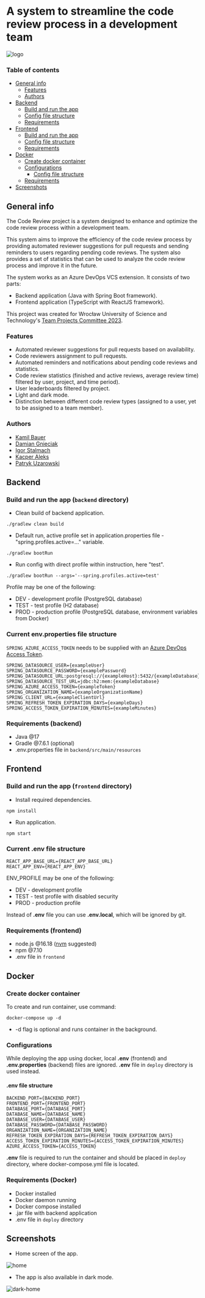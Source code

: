 # A system to streamline the code review process in a development team

![logo](./screenshots/logo.png)

### Table of contents
* [General info](#general-info)
    - [Features](#features)
    - [Authors](#authors)
* [Backend](#backend)
    - [Build and run the app](#build-and-run-the-app-backend-directory)
    - [Config file structure](#current-envproperties-file-structure)
    - [Requirements](#requirements-backend)
* [Frontend](#frontend)
    - [Build and run the app](#build-and-run-the-app-frontend-directory)
    - [Config file structure](#current-env-file-structure)
    - [Requirements](#requirements-frontend)
* [Docker](#docker)
    - [Create docker container](#create-docker-container)
    - [Configurations](#configurations)
      - [Config file structure](#env-file-structure)
    - [Requirements](#requirements-docker)
* [Screenshots](#screenshots)

## General info

The Code Review project is a system designed to enhance and optimize the code review process within a development team.

This system aims
to improve the efficiency of the code review process by providing automated reviewer suggestions for pull requests
and sending reminders to users regarding pending code reviews.
The system also provides a set of statistics
that can be used to analyze the code review process and improve it in the future.

The system works as an Azure DevOps VCS extension. It consists of two parts:
- Backend application (Java with Spring Boot framework).
- Frontend application (TypeScript with ReactJS framework).

This project was created for Wrocław University of Science and Technology's [Team Projects Committee 2023](https://kpz.pwr.edu.pl).

### Features
- Automated reviewer suggestions for pull requests based on availability.
- Code reviewers assignment to pull requests.
- Automated reminders and notifications about pending code reviews and statistics.
- Code review statistics (finished and active reviews, average review time) filtered by user, project, and time period).
- User leaderboards filtered by project.
- Light and dark mode.
- Distinction between different code review types (assigned to a user, yet to be assigned to a team member).

### Authors
- [Kamil Bauer](https://www.linkedin.com/in/kamil-bauer-678392239/)
- [Damian Gnieciak](https://www.linkedin.com/in/damian-gnieciak-057a50207/)
- [Igor Stalmach](https://www.linkedin.com/in/igorstalmach/)
- [Kacper Aleks](https://www.linkedin.com/in/kacper-aleks-2b0585266/)
- [Patryk Uzarowski](https://www.linkedin.com/in/patryk-uzarowski-764b26238/)

## Backend

### Build and run the app (`backend` directory)
- Clean build of backend application.
```
./gradlew clean build
```
- Default run, active profile set in application.properties file - "spring.profiles.active=..." variable.
```
./gradlew bootRun
```
- Run config with direct profile within instruction, here "test".
```
./gradlew bootRun --args='--spring.profiles.active=test'
```
Profile may be one of the following:
- DEV - development profile (PostgreSQL database)
- TEST - test profile (H2 database)
- PROD - production profile (PostgreSQL database, environment variables from Docker)


### Current env.properties file structure
`SPRING_AZURE_ACCESS_TOKEN` needs to be supplied with an [Azure DevOps Access Token](https://learn.microsoft.com/en-us/azure/devops/organizations/accounts/use-personal-access-tokens-to-authenticate?view=azure-devops&tabs=Windows).
```
SPRING_DATASOURCE_USER={exampleUser}
SPRING_DATASOURCE_PASSWORD={examplePassword}
SPRING_DATASOURCE_URL:postgresql://{exampleHost}:5432/{exampleDatabase}
SPRING_DATASOURCE_TEST_URL=jdbc:h2:mem:{exampleDatabase}
SPRING_AZURE_ACCESS_TOKEN={exampleToken}
SPRING_ORGANIZATION_NAME={exampleOrganizationName}
SPRING_CLIENT_URL={exampleClientUrl}
SPRING_REFRESH_TOKEN_EXPIRATION_DAYS={exampleDays}
SPRING_ACCESS_TOKEN_EXPIRATION_MINUTES={exampleMinutes}
```

### Requirements (backend)
- Java @17
- Gradle @7.6.1 (optional)
- .env.properties file in `backend/src/main/resources`

## Frontend

### Build and run the app (`frontend` directory)
- Install required dependencies.
```
npm install
```
- Run application.
```
npm start
```

### Current .env file structure
```
REACT_APP_BASE_URL={REACT_APP_BASE_URL}
REACT_APP_ENV={REACT_APP_ENV}
```

ENV_PROFILE may be one of the following:
- DEV - development profile 
- TEST - test profile with disabled security
- PROD - production profile

Instead of __.env__ file you can use __.env.local__, which will be ignored by git.

### Requirements (frontend)
- node.js @16.18 ([nvm](https://github.com/nvm-sh/nvm) suggested)
- npm @7.10
- .env file in `frontend`

## Docker

### Create docker container
To create and run container, use command:
```
docker-compose up -d
```
- -d flag is optional and runs container in the background.

### Configurations
While deploying the app using docker, local __.env__ (frontend) and __.env.properties__ (backend) files are ignored.
__.env__ file in `deploy` directory is used instead.

#### __.env__ file structure
```
BACKEND_PORT={BACKEND_PORT}
FRONTEND_PORT={FRONTEND_PORT}
DATABASE_PORT={DATABASE_PORT}
DATABASE_NAME={DATABASE_NAME}
DATABASE_USER={DATABASE_USER}
DATABASE_PASSWORD={DATABASE_PASSWORD}
ORGANIZATION_NAME={ORGANIZATION_NAME}
REFRESH_TOKEN_EXPIRATION_DAYS={REFRESH_TOKEN_EXPIRATION_DAYS}
ACCESS_TOKEN_EXPIRATION_MINUTES={ACCESS_TOKEN_EXPIRATION_MINUTES}
AZURE_ACCESS_TOKEN={ACCESS_TOKEN}
```

__.env__ file is required to run the container and should be placed in `deploy` directory, where docker-compose.yml file is located.

### Requirements (Docker)
- Docker installed
- Docker daemon running
- Docker compose installed
- .jar file with backend application
- .env file in `deploy` directory

## Screenshots
- Home screen of the app.

![home](./screenshots/home.png)


- The app is also available in dark mode.

![dark-home](./screenshots/dark-home.png)
